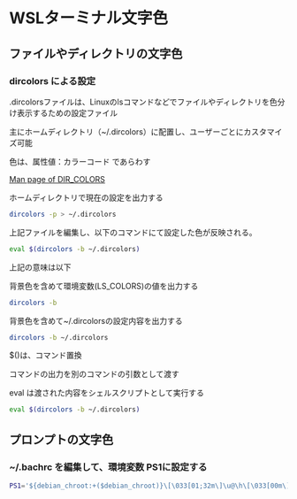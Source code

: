 # WSLターミナル文字色

## ファイルやディレクトリの文字色

### dircolors による設定

.dircolorsファイルは、Linuxのlsコマンドなどでファイルやディレクトリを色分け表示するための設定ファイル

主にホームディレクトリ（~/.dircolors）に配置し、ユーザーごとにカスタマイズ可能

色は、属性値：カラーコード であらわす

[Man page of DIR_COLORS](https://linuxjm.sourceforge.io/html/LDP_man-pages/man5/dir_colors.5.html)

ホームディレクトリで現在の設定を出力する

```bash
dircolors -p > ~/.dircolors
```

上記ファイルを編集し、以下のコマンドにて設定した色が反映される。

```bash
eval $(dircolors -b ~/.dircolors)
```

上記の意味は以下

背景色を含めて環境変数(LS_COLORS)の値を出力する

```bash
dircolors -b
```

背景色を含めて~/.dircolorsの設定内容を出力する

```bash
dircolors -b ~/.dircolors
```

$()は、コマンド置換

コマンドの出力を別のコマンドの引数として渡す

eval は渡された内容をシェルスクリプトとして実行する

```bash
eval $(dircolors -b ~/.dircolors)
```

## プロンプトの文字色

### ~/.bachrc を編集して、環境変数 PS1に設定する

```bash
PS1='${debian_chroot:+($debian_chroot)}\[\033[01;32m\]\u@\h\[\033[00m\]:\[\033[01;36m\]\w\[\033[00m\]\$ ‘
```